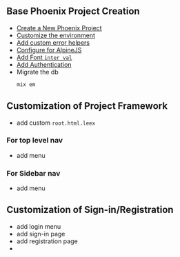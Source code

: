 ## Base Phoenix Project Creation
- [Create a New Phoenix Project](new_phoenix_project)
- [Customize the environment](customize_environment.md)
- [Add custom error helpers](error_helpers)
- [Configure for AlpineJS](alpine_js_setup.md)
- [Add Font `inter val`](add_font_interval.md)
- [Add Authentication](pheonix_auth)
- Migrate the db
	```bash
	mix em
	```
 
## Customization of Project Framework
- add custom `root.html.leex`

### For top level nav
- add menu

### For Sidebar nav
- add menu

## Customization of Sign-in/Registration
- add login menu
- add sign-in page
- add registration page
- 